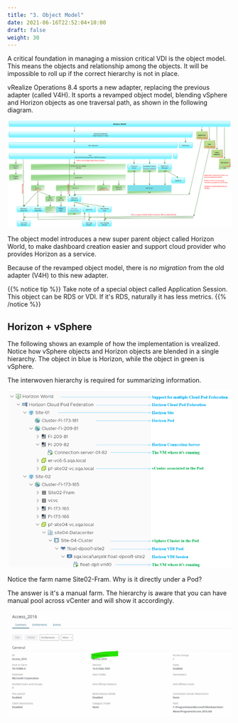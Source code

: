 ```yaml
---
title: "3. Object Model"
date: 2021-06-16T22:52:04+10:00
draft: false
weight: 30
---
```


A critical foundation in managing a mission critical VDI is the object model. This means the objects and relationship among the objects. It will be impossible to roll up if the correct hierarchy is not in place.

vRealize Operations 8.4 sports a new adapter, replacing the previous adapter (called V4H). It sports a revamped object model, blending vSphere and Horizon objects as one traversal path, as shown in the following diagram.

![Object Model](4.8.3-fig-1.png)

The object model introduces a new super parent object called Horizon World, to make dashboard creation easier and support cloud provider who provides Horizon as a service.

Because of the revamped object model, there is *no migration* from the old adapter (V4H) to this new adapter.

{{% notice tip %}}
Take note of a special object called Application Session. This object can be RDS or VDI. If it's RDS, naturally it has less metrics.
{{% /notice %}}

## Horizon + vSphere

The following shows an example of how the implementation is vrealized. Notice how vSphere objects and Horizon objects are blended in a single hierarchy. The object in blue is Horizon, while the object in green is vSphere.

The interwoven hierarchy is required for summarizing information.

![vSphere and Horizon integration](4.8.3-fig-2.png)

Notice the farm name Site02-Fram. Why is it directly under a Pod?

The answer is it's a manual farm. The hierarchy is aware that you can have manual pool across vCenter and will show it accordingly.

![Farm details](4.8.3-fig-3.png)